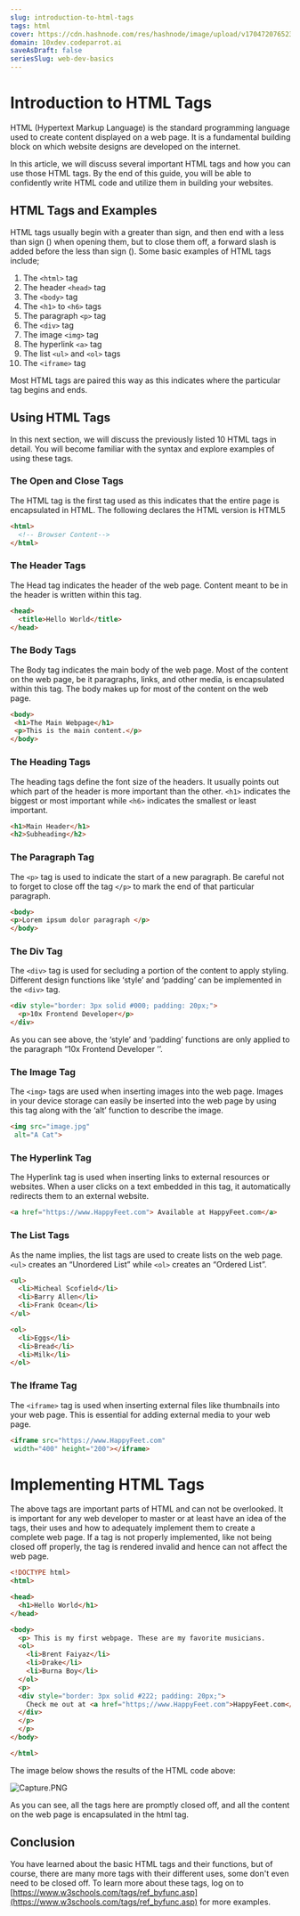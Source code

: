 ```yaml
---
slug: introduction-to-html-tags
tags: html
cover: https://cdn.hashnode.com/res/hashnode/image/upload/v1704720765233/wr1xLBKVV.png?auto=format
domain: 10xdev.codeparrot.ai
saveAsDraft: false
seriesSlug: web-dev-basics
---
```


# Introduction to HTML Tags

HTML (Hypertext Markup Language) is the standard programming language used to create content displayed on a web page. It is a fundamental building block on which website designs are developed on the internet.

In this article, we will discuss several important HTML tags and how you can use those HTML tags. By the end of this guide, you will be able to confidently write HTML code and utilize them in building your websites. 

## HTML Tags and Examples

HTML tags usually begin with a greater than sign, and then end with a less than sign (<html>) when opening them, but to close them off, a forward slash is added before the less than sign (</html>). Some basic examples of HTML tags include;

1. The `<html>` tag
2. The header `<head>` tag
3. The `<body>` tag
4. The `<h1>` to `<h6>` tags
5. The paragraph `<p>` tag
6. The `<div>` tag
7. The image `<img>` tag
8. The hyperlink `<a>` tag
9. The list `<ul>` and `<ol>` tags
10.  The `<iframe>` tag

Most HTML tags are paired this way as this indicates where the particular tag begins and ends. 

## Using HTML Tags

In this next section, we will discuss the previously listed 10 HTML tags in detail. You will become familiar with the syntax and explore examples of using these tags. 

### The Open and Close Tags 

The HTML tag is the first tag used as this indicates that the entire page is encapsulated in HTML. The following declares the HTML version is HTML5

```html
<html>
  <!-- Browser Content-->
</html>
```

### The Header Tags

The Head tag indicates the header of the web page. Content meant to be in the header is written within this tag.

```html
<head>
  <title>Hello World</title>
</head>
```

### The Body Tags

The Body tag indicates the main body of the web page. Most of the content on the web page, be it paragraphs, links, and other media, is encapsulated within this tag. The body makes up for most of the content on the web page. 

```html
<body> 
 <h1>The Main Webpage</h1> 
 <p>This is the main content.</p> 
</body>
```

### The Heading Tags

The heading tags define the font size of the headers. It usually points out which part of the header is more important than the other. `<h1>` indicates the biggest or most important while `<h6>` indicates the smallest or least important. 

```html
<h1>Main Header</h1>
<h2>Subheading</h2>
```

### The Paragraph Tag

The `<p>` tag is used to indicate the start of a new paragraph. Be careful not to forget to close off the tag `</p>` to mark the end of that particular paragraph. 

```html
<body>
<p>Lorem ipsum dolor paragraph </p>
</body>
```

### The Div Tag

The `<div>` tag is used for secluding a portion of the content to apply styling. Different design functions like ‘style’ and ‘padding’ can be implemented in the `<div>` tag.

```html
<div style="border: 3px solid #000; padding: 20px;">
  <p>10x Frontend Developer</p>
</div>
```

As you can see above, the ‘style’ and ‘padding’ functions are only applied to the paragraph “10x Frontend Developer ’’.

### The Image Tag

The `<img>` tags are used when inserting images into the web page. Images in your device storage can easily be inserted into the web page by using this tag along with the ‘alt’ function to describe the image.

```html
<img src="image.jpg"
 alt="A Cat">
```

### The Hyperlink Tag

The Hyperlink tag is used when inserting links to external resources or websites. When a user clicks on a text embedded in this tag, it automatically redirects them to an external website.

```html
<a href="https://www.HappyFeet.com"> Available at HappyFeet.com</a>
```

### The List Tags

As the name implies,  the list tags are used to create lists on the web page. `<ul>` creates an “Unordered List” while `<ol>` creates an “Ordered List”.

```html
<ul>
  <li>Micheal Scofield</li>
  <li>Barry Allen</li>
  <li>Frank Ocean</li>
</ul>

<ol>
  <li>Eggs</li>
  <li>Bread</li>
  <li>Milk</li>
</ol>
```

### The Iframe Tag

The `<iframe>` tag is used when inserting external files like thumbnails into your web page. This is essential for adding external media to your web page.

```html
<iframe src="https://www.HappyFeet.com"
 width="400" height="200"></iframe>
```

# Implementing HTML Tags

The above tags are important parts of HTML and can not be overlooked. It is important for any web developer to master or at least have an idea of the tags, their uses and how to adequately implement them to create a complete web page. If a tag is not properly implemented, like not being closed off properly, the tag is rendered invalid and hence can not affect the web page.

```html
<!DOCTYPE html>
<html>

<head>
  <h1>Hello World</h1>
</head>

<body>
  <p> This is my first webpage. These are my favorite musicians.
  <ol>
    <li>Brent Faiyaz</li>
    <li>Drake</li>
    <li>Burna Boy</li>
  </ol>
  <p>
  <div style="border: 3px solid #222; padding: 20px;">
    Check me out at <a href="https;//www.HappyFeet.com">HappyFeet.com</a>
  </div>
  </p>
  </p>
</body>

</html>
```

The image below shows the results of the HTML code above:

![Capture.PNG](https://lh3.googleusercontent.com/drive-viewer/AEYmBYRzqKYw0whKmeK5wDeGMix7e8oNz5RzTgQsUGMcn2FAOhTx95lqI4HVzqxH9toHMw8rMxKhkdozgoD-hTtenrS6TcvlnA=s1600)

As you can see, all the tags here are promptly closed off, and all the content on the web page is encapsulated in the html tag.

## Conclusion

You have learned about the basic HTML tags and their functions, but of course, there are many more tags with their different uses, some don't even need to be closed off. To learn more about these tags, log on to   [https://www.w3schools.com/tags/ref_byfunc.asp](https://www.w3schools.com/tags/ref_byfunc.asp) for more examples.